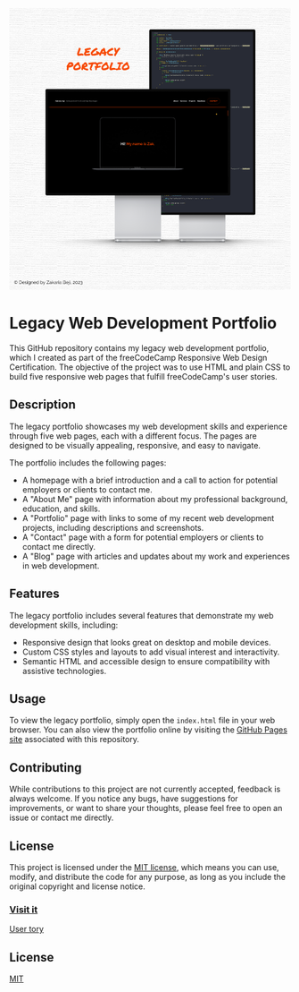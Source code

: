 [![banner](https://github.com/z-bj/Legacy_portolio/blob/master/Legacy_portfolio.png)](https://z-bj.github.io/Legacy_portolio/)

# Legacy Web Development Portfolio

This GitHub repository contains my legacy web development portfolio, which I created as part of the freeCodeCamp Responsive Web Design Certification. The objective of the project was to use HTML and plain CSS to build five responsive web pages that fulfill freeCodeCamp's user stories.

## Description

The legacy portfolio showcases my web development skills and experience through five web pages, each with a different focus. The pages are designed to be visually appealing, responsive, and easy to navigate.

The portfolio includes the following pages:

-   A homepage with a brief introduction and a call to action for potential employers or clients to contact me.
-   A "About Me" page with information about my professional background, education, and skills.
-   A "Portfolio" page with links to some of my recent web development projects, including descriptions and screenshots.
-   A "Contact" page with a form for potential employers or clients to contact me directly.
-   A "Blog" page with articles and updates about my work and experiences in web development.

## Features

The legacy portfolio includes several features that demonstrate my web development skills, including:

-   Responsive design that looks great on desktop and mobile devices.
-   Custom CSS styles and layouts to add visual interest and interactivity.
-   Semantic HTML and accessible design to ensure compatibility with assistive technologies.

## Usage

To view the legacy portfolio, simply open the `index.html` file in your web browser. You can also view the portfolio online by visiting the [GitHub Pages site](https://yourusername.github.io/your-repository-name/) associated with this repository.

## Contributing

While contributions to this project are not currently accepted, feedback is always welcome. If you notice any bugs, have suggestions for improvements, or want to share your thoughts, please feel free to open an issue or contact me directly.

## License

This project is licensed under the [MIT license](https://opensource.org/licenses/MIT), which means you can use, modify, and distribute the code for any purpose, as long as you include the original copyright and license notice.

### [Visit it](https://z-bj.github.io/Legacy_portolio/)

[User tory](https://github.com/z-bj/Legacy_portolio/blob/master/User_story.md)
## License

[MIT](https://choosealicense.com/licenses/mit/)

